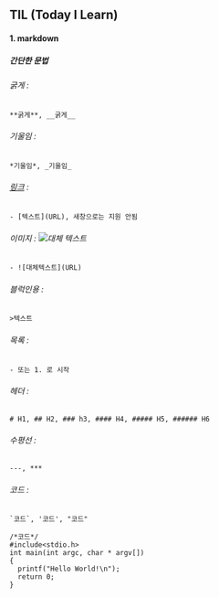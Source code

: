 ## TIL (Today I Learn)

#### 1. markdown 
##### 간단한 문법
###### 굵게 : 
    **굵게**, __굵게__
###### 기울임 : 
    *기울임*, _기울임_
###### [링크](http://googole.com/) : 
    - [텍스트](URL), 새창으로는 지원 안됨 
###### 이미지 : ![대체 텍스트](http://www.remotesensing.gov.my/portalarsm/images/tab/G_is_For_Google_New_Logo_Thumb.png)
    - ![대체텍스트](URL)
###### 블럭인용 : 
    >텍스트
###### 목록 : 
    - 또는 1. 로 시작
###### 헤더 : 
    # H1, ## H2, ### h3, #### H4, ##### H5, ###### H6
###### 수평선 : 
    ---, ***
###### 코드 : 
    `코드`, '코드', "코드"
>
    /*코드*/
    #include<stdio.h>
    int main(int argc, char * argv[])
    {
      printf("Hello World!\n");
      return 0;
    } 
